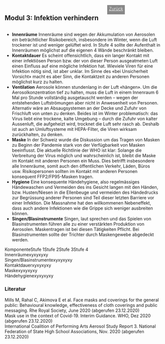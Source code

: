 <html>
  <head>
    <title>Modul 3</title>
    <meta charset="utf-8" />
    <meta http-equiv="expires" content="0">
  <style>
 /* FONTS */
 @import url("https://fonts.googleapis.com/css?family=Open+Sans+Condensed:300,700");
</style>
  </head>
  <body>
 <div style="display:flex;"><h2>Modul 3: Infektion verhindern</h2><div style="margin-left:2em;padding:3px 6px 0 6px;background-color:#888;color:#fff;font-weight:300;height:27px!important;"><a href="main" style="color:#fff;">Zurück</a></div></div>
    <div class="twocol">
    <div class="ntext">
      <ul>
        <li><strong>Innenräume</strong> Innenräume sind wegen der Akkumulation von Aerosolen ein beträchtlicher Risikobereich, insbesondere im Winter, wenn die Luft trockener ist und weniger gelüftet wird. In Stufe 4 sollte der Aufenthalt in Innenräumen möglichst auf die eigenen 4 Wände beschränkt bleiben.</li>
        <li><strong>Kontaktdauer</strong> Es scheint offensichtlich, dass ein langer Kontakt mit einer infektiösen Person bzw. der von dieser Person ausgeatmeten Luft einen Einfluss auf eine mögliche Infektion hat. Wieviele Viren für eine Infektion nötig sind, ist aber unklar. Im Sinne des «bei Unsicherheit Vorsicht» macht es aber Sinn, die Kontaktzeit zu anderen Personen möglichst kurz zu halten.</li>
        <li><strong>Ventilation</strong> Aerosole können stundenlang in der Luft «hängen». Um die Aerosolkonzentration tief zu halten, muss die Luft in einem Innenraum 6 Mal pro Stunde vollständig ausgetauscht werden – wegen der entstehenden Luftströmungen aber nicht in Anwesenheit von Personen. Alternativ wäre an Absaugsystemen an der Decke und Zufuhr von Frischluft von unten zu denken. Beides ist im Winter problematisch: das Virus liebt eine trockene, kalte Umgebung – durch die Zufuhr von kalter Aussenluft, die aufgeheizt wird, trocknet die Luft sehr rasch ab. Deshalb ist auch an Umluftsysteme mit HEPA-Filter, die Viren wirksam zurückhalten, zu denken.</li>
        <li><strong>Maske</strong> In der Schweiz wurde die Diskussion um das Tragen von Masken zu Beginn der Pandemie stark von der Verfügbarkeit von Masken beeinflusst. Die aktuelle Richtlinie der WHO ist klar: Solange die Verbreitung der Virus möglich und wahrscheinlich ist, bleibt die Maske im Kontakt mit anderen Personen ein Muss. Dies betrifft insbesondere alle Innenräume, somit auch den öffentlichen Verkehr, Läden, Büros usw. Risikopersonen sollten im Kontakt mit anderen Personen konsequent FFP2/FP95-Masken tragen.</li>
        <li><strong>Hygiene</strong> Eine konsequente Händehygiene, also regelmässiges Händewaschen und Vermeiden des ins Gesicht langen mit den Händen, bzw. Husten/Niesen in die Ellenbeuge und vermeiden des Händedrucks zur Begrüssung anderer Personen sind Teil dieser letzten Barriere vor einer Infektion. Die Massnahme hat den willkommenen Nebeneffekt, dass auch andere Infektionen wie die Grippe sich weniger ausbreiten können.</li>
        <li><strong>Singen/Blasinstrumente</strong> Singen, laut sprechen und das Spielen von Blasinstrumenten führen alle zu einer verstärkten Produktion von Aerosolen. Maskentragen ist bei diesen Tätigkeiten Pflicht. Bei Blasinstrumenten sollte der Trichter durch Maskengewebe abgedeckt werden.</li> 
      </ul>
    </div>
  </div>
  <div class="ntable" style="display:flex;width:100%;min-width:400px;">
    <div class="tbl5 st0">
      Komponente
    </div>
    <div class="tbl5 st1">
      Stufe 1
    </div>
    <div class="tbl5 st2">
      Stufe 2
    </div>
    <div class="tbl5 st3">
      Stufe 3
    </div>
    <div class="tbl5 st4">
      Stufe 4
    </div>
    </div>
  <div class="ntbl" style="display:flex;width:100%;min-width:400px;">
    <div class="tbl5 s0">
      Innenräume
    </div>
    <div class="tbl5 s1">
     xy
    </div>
     <div class="tbl5 s2">
      xy
    </div>
     <div class="tbl5 s3">
      xy
    </div>
     <div class="tbl5 s4">
      xy
    </div>
  </div>
  <div class="ntbl" style="display:flex;width:100%;min-width:400px;">
    <div class="tbl5 s0">
      Singen/Blasinstrumente
    </div>
    <div class="tbl5 s1">
      xy
    </div>
     <div class="tbl5 s2">
      xy
    </div>
     <div class="tbl5 s3">
      xy
    </div>
     <div class="tbl5 s4">
     xy
    </div>
  </div>
  <div class="ntbl" style="display:flex;width:100%;min-width:400px;">
    <div class="tbl5 s0">
      Kontaktdauer
    </div>
    <div class="tbl5 s1">
      xy
    </div>
     <div class="tbl5 s2">
      xy
    </div>
     <div class="tbl5 s3">
      xy
    </div>
     <div class="tbl5 s4">
     xy
    </div>
  </div>
    <div class="ntbl" style="display:flex;width:100%;min-width:400px;">
    <div class="tbl5 s0">
      Maske
    </div>
    <div class="tbl5 s1">
      xy
    </div>
     <div class="tbl5 s2">
      xy
    </div>
     <div class="tbl5 s3">
      xy
    </div>
     <div class="tbl5 s4">
     xy
    </div>
  </div>
    <div class="ntbl" style="display:flex;width:100%;min-width:400px;">
    <div class="tbl5 s0">
      Händehygiene
    </div>
    <div class="tbl5 s1">
      xy
    </div>
     <div class="tbl5 s2">
      xy
    </div>
     <div class="tbl5 s3">
      xy
    </div>
     <div class="tbl5 s4">
     xy
    </div>
  </div>

<h3 style="margin-top:1.5em;">Literatur</h3>
<div id="ref1">Mills M, Rahal C, Akimova E et al. Face masks and coverings for the general public: Behavioural knowledge, effectiveness of cloth coverings and public messaging. Rhe Royal Society, June 2020 (abgerufen 23.12.2020)</div>
<div id="ref2">Mask use in the context of Covid-19. Interim Guidance. WHO, Dez 2020 (abgerufen 23.12.2020)</div>
<div id="ref3">International Coalition of Performing Arts Aerosol Study Report 3. National Federation of State High School Associations, Nov. 2020 (abgerufen 23.12.2020)</div>
